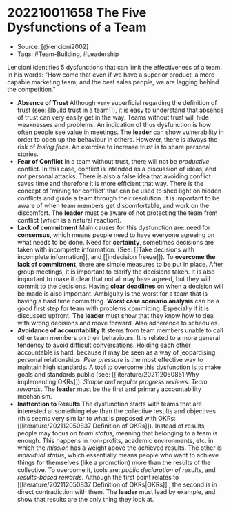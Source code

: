 # 202210011658 The Five Dysfunctions of a Team

- Source: [@lencioni2002]
- Tags: #Team-Building, #Leadership

Lencioni identifies 5 dysfunctions that can limit the effectiveness of a team. In his words: "How come that even if we have a superior product, a more capable marketing team, and the best sales people, we are lagging behind the competition."

- **Absence of Trust**
  Although very superficial regarding the definition of trust (see: [[build trust in a team]]), it is easy to understand that absence of trust can very easily get in the way. Teams without trust will hide weaknesses and problems. An indication of thus dysfunction is how often people see value in meetings. 
  The **leader** can show vulnerability in order to open up the behaviour in others. However, there is always the risk of *losing face*. An exercise to increase trust is to share personal stories.
- **Fear of Conflict**
  In a team without trust, there will not be *productive* conflict. In this case, conflict is intended as a discussion of ideas, and not personal attacks. There is also a false idea that avoiding conflict saves time and therefore it is more efficient that way. 
  There is the concept of 'mining for conflict' that can be used to shed light on hidden conflicts and guide a team through their resolution. It is important to be aware of when team members get discomfortable, and work on the discomfort. 
  The **leader** must be aware of not protecting the team from conflict (which is a natural reaction). 
- **Lack of commitment**
  Main causes for this dysfunction are: need for **consensus**, which means people need to have everyone agreeing on what needs to be done. Need for **certainty**, sometimes decisions are taken with incomplete information. (See: [[Take decisions with incomplete information]], and [[indecision freeze]]). 
  To **overcome the lack of commitment**, there are simple measures to be put in place. After group meetings, it is important to clarify the decisions taken. It is also important to make it clear that not all may have agreed, but they will commit to the decisions. 
  Having **clear deadlines** on when a decision will be made is also important. Ambiguity is the worst for a team that is having a hard time committing. 
  **Worst case scenario analysis** can be a good first step for team with problems committing. Especially if it is discussed upfront. 
  **The leader** must show that they know how to deal with wrong decisions and move forward. Also adherence to schedules. 
- **Avoidance of accountability**
  It stems from team members unable to call other team members on their behaviours. It is related to a more general tendency to avoid difficult conversations. Holding each other accountable is hard, because it may be seen as a way of jeopardising personal relationships. *Peer pressure* is the most effective way to maintain high standards. 
  A tool to overcome this dysfunction is to make goals and standards public (see: [[literature/202112050851 Why implementing OKRs]]). *Simple and regular progress reviews*. *Team rewards*. 
  The **leader** must be the first and primary accountability mechanism. 
- **Inattention to Results**
  The dysfunction starts with teams that are interested at something else than the collective results and objectives (this seems very similar to what is proposed with OKRs: [[literature/202112050837 Definition of OKRs]]). Instead of results, people may focus on *team status*, meaning that belonging to a team is enough. This happens in non-profits, academic environments, etc. in which the *mission* has a weight above the achieved results. The other is *individual status*, which essentially means people who want to achieve things for themselves (like a promotion) more than the results of the collective. 
  To overcome it, tools are: *public declaration of results*, and *results-based rewards.* Although the first point relates to [[literature/202112050837 Definition of OKRs|OKRs]] , the second is in direct contradiction with them. 
   The **leader** must lead by example, and show that results are the only thing they look at. 